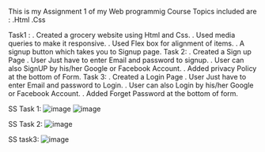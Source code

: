 This is my Assignment 1 of my Web programmig Course 
Topics included are : 
.Html
.Css

Task1 : 
  . Created a grocery website using Html and Css.
  . Used media queries to make it responsive.
  . Used Flex box for alignment of items.
  . A signup button which takes you to Signup page.
Task 2:
  . Created a Sign up Page
  . User Just have to enter Email and password to signup.
  . User can also SignUP by his/her Google or Facebook Account.
  . Added privacy Policy at the bottom of Form.
Task 3: 
  . Created a Login  Page
  . User Just have to enter Email and password to Login.
  . User can also Login by his/her Google or Facebook Account.
  . Added Forget Password at the bottom of form.

SS Task 1:
![image](https://github.com/Abdullah9747/Web-Programming/assets/112466517/f00af7e3-3a4d-4417-a764-4ca80ec417c6)
![image](https://github.com/Abdullah9747/Web-Programming/assets/112466517/9b20d03f-19ad-44fc-a844-aecad6fbe0f4)

SS Task 2:
![image](https://github.com/Abdullah9747/Web-Programming/assets/112466517/06f4b5f8-d813-487e-85e6-91d27db763c8)


SS task3:
![image](https://github.com/Abdullah9747/Web-Programming/assets/112466517/8c20e864-caf9-4231-ae10-21cfd716e2ed)


